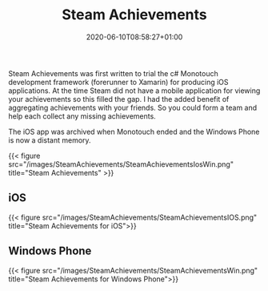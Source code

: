 ﻿---
title: "Steam Achievements"
date: 2020-06-10T08:58:27+01:00
draft: false
---
Steam Achievements was first written to trial the c# Monotouch development framework (forerunner to Xamarin) for producing iOS applications. At the time Steam did not have a mobile application for viewing your achievements
so this filled the gap. I had the added benefit of aggregating achievements with your friends. So you could form a team and help each collect any missing achievements. 

The iOS app was archived when Monotouch ended and the Windows Phone is now a distant memory.

{{< figure src="/images/SteamAchievements/SteamAchievementsIosWin.png" title="Steam Achievements" >}}


<!--more-->
## iOS
{{< figure src="/images/SteamAchievements/SteamAchievementsIOS.png" title="Steam Achievements for iOS">}}


## Windows Phone
{{< figure src="/images/SteamAchievements/SteamAchievementsWin.png" title="Steam Achievements for Windows Phone">}}

